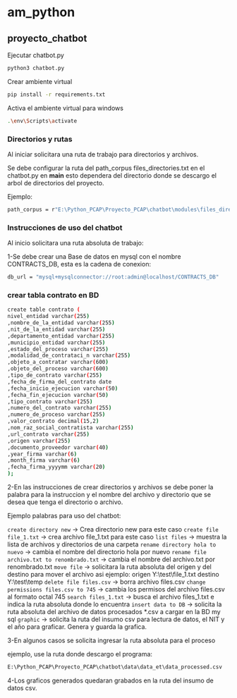 # am_python
## proyecto_chatbot


Ejecutar chatbot.py
```sh
python3 chatbot.py
```
Crear ambiente virtual 
```sh
pip install -r requirements.txt
```

Activa el ambiente virtual para windows

```sh
.\env\Scripts\activate

```
### Directorios y rutas

Al iniciar solicitara una ruta de trabajo para directorios y archivos.

Se debe configurar la ruta del path_corpus files_directories.txt en el chatbot.py en __main__ esto dependera del directorio donde se descargo el arbol de directorios del proyecto.

Ejemplo:

```sh
path_corpus = r"E:\Python_PCAP\Proyecto_PCAP\chatbot\modules\files_directories.txt"

```

### Instrucciones de uso del chatbot

Al inicio solicitara una ruta absoluta de trabajo:

1-Se debe crear una Base de datos en mysql con el nombre CONTRACTS_DB, esta es la cadena de conexion:

```sh
db_url = "mysql+mysqlconnector://root:admin@localhost/CONTRACTS_DB"

```
### crear tabla contrato en BD

```sh 
create table contrato (
nivel_entidad varchar(255) 
,nombre_de_la_entidad varchar(255) 
,nit_de_la_entidad varchar(255) 
,departamento_entidad varchar(255) 
,municipio_entidad varchar(255) 
,estado_del_proceso varchar(255) 
,modalidad_de_contrataci_n varchar(255) 
,objeto_a_contratar varchar(600) 
,objeto_del_proceso varchar(600) 
,tipo_de_contrato varchar(255) 
,fecha_de_firma_del_contrato date 
,fecha_inicio_ejecucion varchar(50) 
,fecha_fin_ejecucion varchar(50) 
,tipo_contrato varchar(255) 
,numero_del_contrato varchar(255) 
,numero_de_proceso varchar(255) 
,valor_contrato decimal(15,2) 
,nom_raz_social_contratista varchar(255) 
,url_contrato varchar(255) 
,origen varchar(255) 
,documento_proveedor varchar(40) 
,year_firma varchar(6) 
,month_firma varchar(6) 
,fecha_firma_yyyymm varchar(20)
);
```

2-En las instrucciones de crear directorios y archivos se debe poner la palabra para la instruccion y el nombre del archivo y directorio que se desea que tenga el directorio o archivo.

Ejemplo palabras para uso del chatbot:

`create directory new` -> Crea directorio new para este caso
`create file file_1.txt` -> crea archivo file_1.txt para este caso
`list files` -> muestra la lista de archivos y directorios de una carpeta
`rename directory hola to nuevo` -> cambia el nombre del directorio hola por nuevo
`rename file archivo.txt to renombrado.txt` -> cambia el nombre del archivo.txt por renombrado.txt
`move file` -> solicitara la ruta absoluta del origen y del destino para mover el archivo asi
ejemplo:
    origen Y:\test\file_1.txt 
    destino Y:\test\temp
`delete file files.csv` -> borra archivo files.csv
`change permissions files.csv to 745` -> cambia los permisos del archivo files.csv al formato octal 745
`search files_1.txt` -> busca el archivo files_1.txt e indica la ruta absoluta donde lo encuentra
`insert data to DB` -> solicita la ruta absoluta del archivo de datos procesados *.csv a cargar en la BD my sql
`graphic` -> solicita la ruta del insumo csv para lectura de datos, el NIT y el año para graficar. Genera y guarda la grafica.

3-En algunos casos se solicita ingresar la ruta absoluta para el proceso 

ejemplo, use la ruta donde descargo el programa: 

```sh
E:\Python_PCAP\Proyecto_PCAP\chatbot\data\data_et\data_processed.csv
```

4-Los graficos generados quedaran grabados en la ruta del insumo de datos csv.
